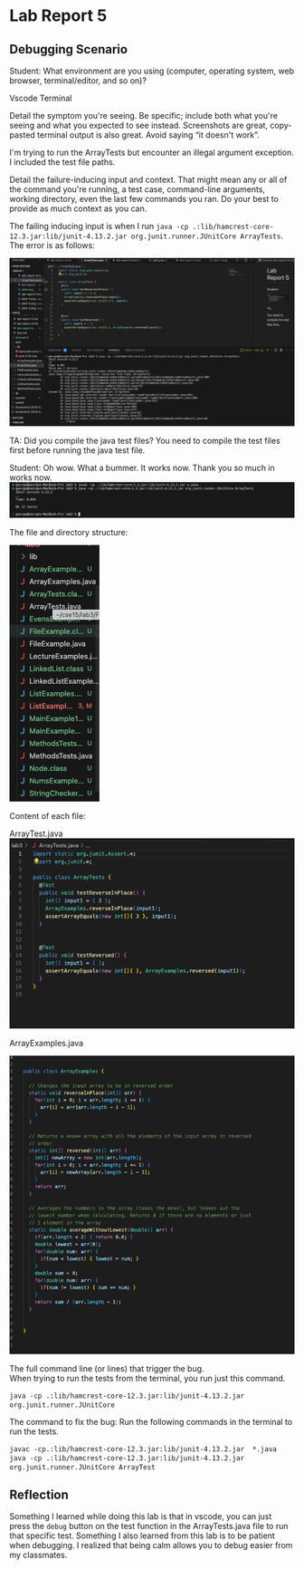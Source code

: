 # Lab Report 5 

## Debugging Scenario
Student: 
What environment are you using (computer, operating system, web browser, terminal/editor, and so on)?

Vscode Terminal 

Detail the symptom you're seeing. Be specific; include both what you're seeing and what you expected to see instead. Screenshots are great, copy-pasted terminal output is also great. Avoid saying “it doesn't work”.

I'm trying to run the ArrayTests but encounter an illegal argument exception. I included the test file paths. 

Detail the failure-inducing input and context. That might mean any or all of the command you're running, a test case, command-line arguments, working directory, even the last few commands you ran. Do your best to provide as much context as you can.

The failing inducing input is when I run `java -cp .:lib/hamcrest-core-12.3.jar:lib/junit-4.13.2.jar org.junit.runner.JUnitCore ArrayTests`. The error is as follows: 

![img](img/lab5-1.png)

TA: 
Did you compile the java test files? You need to compile the test files first before running the java test file. 

Student: 
Oh wow. What a bummer. It works now. 
Thank you so much in works now. 
![img](img/lab5-2.png)

The file and directory structure: 


![img](img/lab5-4.png)

Content of each file: 

ArrayTest.java
![img](img/lab5-5.png)

ArrayExamples.java

![img](img/lab5-7.png)


The full command line (or lines) that trigger the bug.  
When trying to run the tests from the terminal, you run just this command. 
```
java -cp .:lib/hamcrest-core-12.3.jar:lib/junit-4.13.2.jar org.junit.runner.JUnitCore
```
 The command to fix the bug: 
Run the following commands in the terminal to run the tests. 
 ```
javac -cp.:lib/hamcrest-core-12.3.jar:lib/junit-4.13.2.jar  *.java
 java -cp .:lib/hamcrest-core-12.3.jar:lib/junit-4.13.2.jar org.junit.runner.JUnitCore ArrayTest
 ```
## Reflection


Something I learned while doing this lab is that in vscode, you can just press the `debug` button on the test function in the ArrayTests.java file to run that specific test. Something I also learned from this lab is to be patient when debugging. I realized that being calm allows you to debug easier from my classmates.